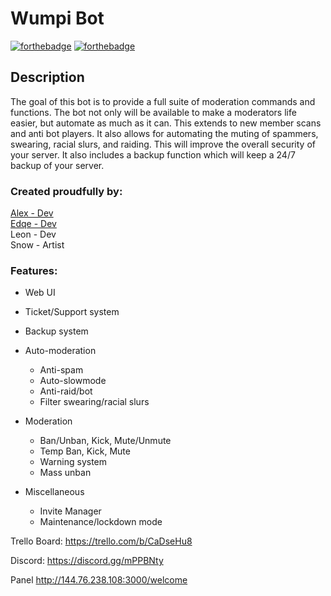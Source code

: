 Wumpi Bot
=========
[![forthebadge](https://forthebadge.com/images/badges/made-with-javascript.svg)](https://nodejs.org/en/) [![forthebadge](https://forthebadge.com/images/badges/for-you.svg)](https://wumpi.xyz)

## Description
The goal of this bot is to provide a full suite of moderation commands and functions. The bot not only will be available to make a moderators life easier, but automate as much as it can. This extends to new member scans and anti bot players. It also allows for automating the muting of spammers, swearing, racial slurs, and raiding. This will improve the overall security of your server. It also includes a backup function which will keep a 24/7 backup of your server.

### Created proudfully by:
[Alex - Dev](https://github.com/alex5219/)  
[Edqe - Dev](https://github.com/ZeroTimez/)  
Leon - Dev  
Snow - Artist  

### Features:
- Web UI
- Ticket/Support system
- Backup system
- Auto-moderation
  - Anti-spam
  - Auto-slowmode
  - Anti-raid/bot
  - Filter swearing/racial slurs
  
- Moderation
  - Ban/Unban, Kick, Mute/Unmute
  - Temp Ban, Kick, Mute
  - Warning system
  - Mass unban
  
- Miscellaneous
  - Invite Manager
  - Maintenance/lockdown mode


Trello Board:
https://trello.com/b/CaDseHu8

Discord:
https://discord.gg/mPPBNty

Panel
http://144.76.238.108:3000/welcome
